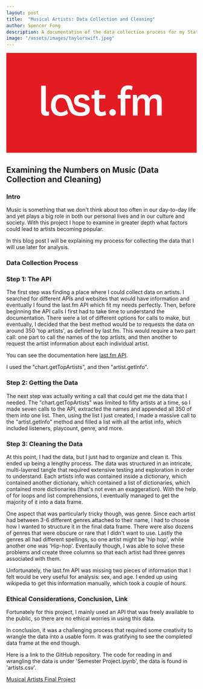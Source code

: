 ```yaml
---
layout: post
title:  "Musical Artists: Data Collection and Cleaning"
author: Spencer Fong
description: A documentation of the data collection process for my Stat 386 final project
image: "/assets/images/taylorswift.jpeg"
---
```

![last.fm](/assets/images/lastfmlogo.png)
## Examining the Numbers on Music (Data Collection and Cleaning)

### Intro

Music is something that we don't think about too often in our day-to-day life and yet plays a big role in both our personal lives and in our culture and society. With this project I hope to examine in greater depth what factors could lead to artists becoming popular.

In this blog post I will be explaining my process for collecting the data that I will use later for analysis.

### Data Collection Process

### Step 1: The API

The first step was finding a place where I could collect data on artists. I searched for different APIs and websites that would have information and eventually I found the last.fm API which fit my needs perfectly. Then, before beginning the API calls I first had to take time to understand the documentation. There were a lot of different options for calls to make, but eventually, I decided that the best method would be to requests the data on around 350 'top artists', as defined by last.fm. This would require a two part call: one part to call the names of the top artists, and then another to request the artist information about each individual artist.

You can see the documentation here <a href="https://www.last.fm/api" target="_blank">last.fm API</a>.

I used the "chart.getTopArtists", and then "artist.getInfo".

### Step 2: Getting the Data

The next step was actually writing a call that could get me the data that I needed. The "chart.getTopArtists" was limited to fifty artists at a time, so I made seven calls to the API, extracted the names and appended all 350 of them into one list. Then, using the list I just created, I made a massive call to the "artist.getInfo" method and filled a list with all the artist info, which included listeners, playcount, genre, and more.

### Step 3: Cleaning the Data

At this point, I had the data, but I just had to organize and clean it. This ended up being a lengthy process. The data was structured in an intricate, multi-layered tangle that required extensive testing and exploration in order to understand. Each artists info was contained inside a dictionary, which contained another dictionary, which contained a list of dictionaries, which contained more dictionaries (that's not even an exaggeration). With the help of for loops and list comprehensions, I eventually managed to get the majority of it into a data frame.

One aspect that was particularly tricky though, was genre. Since each artist had between 3-6 different genres attached to their name, I had to choose how I wanted to structure it in the final data frame. There were also dozens of genres that were obscure or rare that I didn't want to use. Lastly the genres all had different spellings, so one artist might be 'hip hop', while another one was 'Hip-hop'. Eventaully though, I was able to solve these problems and create three columns so that each artist had three genres associated with them.

Unfortunately, the last.fm API was missing two pieces of information that I felt would be very useful for analysis: sex, and age. I ended up using wikipedia to get this information manually, which took a couple of hours.

### Ethical Considerations, Conclusion, Link

Fortunately for this project, I mainly used an API that was freely available to the public, so there are no ethical worries in using this data.

In conclusion, it was a challenging process that required some creativity to wrangle the data into a usable form. It was gratifying to see the completed data frame at the end though.

Here is a link to the GitHub repository. The code for reading in and wrangling the data is under 'Semester Project.ipynb', the data is found in 'artists.csv'.

<a href="https://github.com/fong31h/Stat386_Final_Project" target="_blank">Musical Artists Final Project</a>